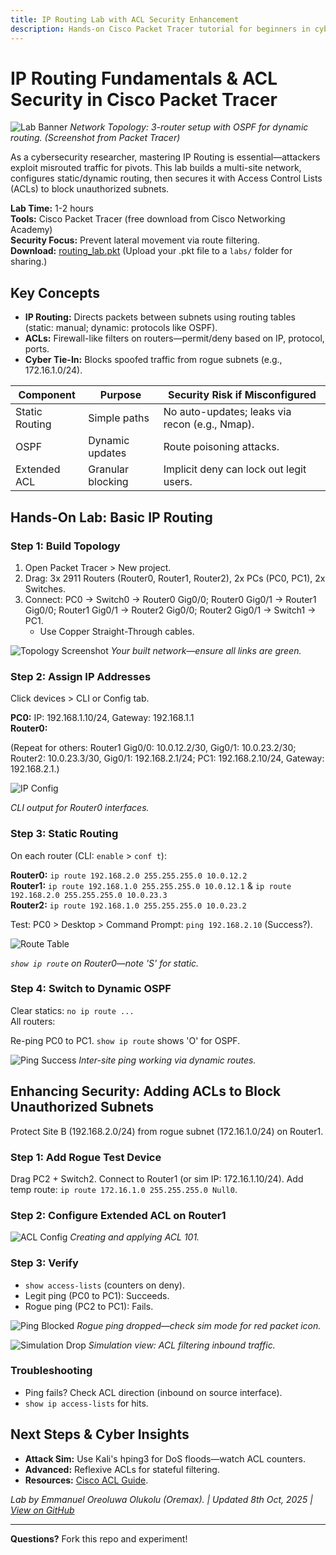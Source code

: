 ```yaml
---
title: IP Routing Lab with ACL Security Enhancement
description: Hands-on Cisco Packet Tracer tutorial for beginners in cybersecurity networking.
---
```


# IP Routing Fundamentals & ACL Security in Cisco Packet Tracer

![Lab Banner](images/topology.png)
*Network Topology: 3-router setup with OSPF for dynamic routing. (Screenshot from Packet Tracer)*

As a cybersecurity researcher, mastering IP Routing is essential—attackers exploit misrouted traffic for pivots. This lab builds a multi-site network, configures static/dynamic routing, then secures it with Access Control Lists (ACLs) to block unauthorized subnets. 

**Lab Time:** 1-2 hours  
**Tools:** Cisco Packet Tracer (free download from Cisco Networking Academy)  
**Security Focus:** Prevent lateral movement via route filtering.  
**Download:** [routing_lab.pkt](labs/routing_lab.pkt) (Upload your .pkt file to a `labs/` folder for sharing.)

## Key Concepts
- **IP Routing:** Directs packets between subnets using routing tables (static: manual; dynamic: protocols like OSPF).
- **ACLs:** Firewall-like filters on routers—permit/deny based on IP, protocol, ports.
- **Cyber Tie-In:** Blocks spoofed traffic from rogue subnets (e.g., 172.16.1.0/24).

| Component | Purpose | Security Risk if Misconfigured |
|-----------|---------|--------------------------------|
| Static Routing | Simple paths | No auto-updates; leaks via recon (e.g., Nmap). |
| OSPF | Dynamic updates | Route poisoning attacks. |
| Extended ACL | Granular blocking | Implicit deny can lock out legit users. |

## Hands-On Lab: Basic IP Routing

### Step 1: Build Topology
1. Open Packet Tracer > New project.
2. Drag: 3x 2911 Routers (Router0, Router1, Router2), 2x PCs (PC0, PC1), 2x Switches.
3. Connect: PC0 → Switch0 → Router0 Gig0/0; Router0 Gig0/1 → Router1 Gig0/0; Router1 Gig0/1 → Router2 Gig0/0; Router2 Gig0/1 → Switch1 → PC1.
   - Use Copper Straight-Through cables.

![Topology Screenshot](images/topology.png)
*Your built network—ensure all links are green.*

### Step 2: Assign IP Addresses
Click devices > CLI or Config tab.

**PC0:** IP: 192.168.1.10/24, Gateway: 192.168.1.1  
**Router0:**  



(Repeat for others: Router1 Gig0/0: 10.0.12.2/30, Gig0/1: 10.0.23.2/30; Router2: 10.0.23.3/30, Gig0/1: 192.168.2.1/24; PC1: 192.168.2.10/24, Gateway: 192.168.2.1.)

![IP Config](images/ip-config.png)

*CLI output for Router0 interfaces.*

### Step 3: Static Routing
On each router (CLI: `enable` > `conf t`):

**Router0:** `ip route 192.168.2.0 255.255.255.0 10.0.12.2`  
**Router1:** `ip route 192.168.1.0 255.255.255.0 10.0.12.1` & `ip route 192.168.2.0 255.255.255.0 10.0.23.3`  
**Router2:** `ip route 192.168.1.0 255.255.255.0 10.0.23.2`  

Test: PC0 > Desktop > Command Prompt: `ping 192.168.2.10` (Success?).

![Route Table](images/route-table.png)

*`show ip route` on Router0—note 'S' for static.*

### Step 4: Switch to Dynamic OSPF
Clear statics: `no ip route ...`  
All routers:  



Re-ping PC0 to PC1. `show ip route` shows 'O' for OSPF.

![Ping Success](images/ping-success.png)
*Inter-site ping working via dynamic routes.*

## Enhancing Security: Adding ACLs to Block Unauthorized Subnets

Protect Site B (192.168.2.0/24) from rogue subnet (172.16.1.0/24) on Router1.

### Step 1: Add Rogue Test Device
Drag PC2 + Switch2. Connect to Router1 (or sim IP: 172.16.1.10/24). Add temp route: `ip route 172.16.1.0 255.255.255.0 Null0`.

### Step 2: Configure Extended ACL on Router1


![ACL Config](images/acl-config.png)
*Creating and applying ACL 101.*

### Step 3: Verify
- `show access-lists` (counters on deny).  
- Legit ping (PC0 to PC1): Succeeds.  
- Rogue ping (PC2 to PC1): Fails.

![Ping Blocked](images/ping-blocked.png)
*Rogue ping dropped—check sim mode for red packet icon.*

![Simulation Drop](images/sim-drop.png)
*Simulation view: ACL filtering inbound traffic.*

### Troubleshooting
- Ping fails? Check ACL direction (inbound on source interface).  
- `show ip access-lists` for hits.

## Next Steps & Cyber Insights
- **Attack Sim:** Use Kali's hping3 for DoS floods—watch ACL counters.  
- **Advanced:** Reflexive ACLs for stateful filtering.  
- **Resources:** [Cisco ACL Guide](https://www.cisco.com/c/en/us/support/docs/ip/access-lists/13608-21.html).  

*Lab by Emmanuel Oreoluwa Olukolu (Oremax). | Updated 8th Oct, 2025 | [View on GitHub](https://github.com/0remax/cyber-labs)*

---

**Questions?** Fork this repo and experiment!
